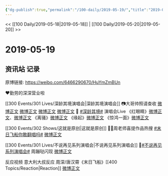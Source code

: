 ```yaml
---
{"dg-publish":true,"permalink":"/100-daily/2019-05-19/","title":"2019-05-19"}
---
```



<< [[100 Daily/2019-05-18\|2019-05-18]] | [[100 Daily/2019-05-20\|2019-05-20]] >>

# 2019-05-19

## 资讯站 记录

原博链接: https://weibo.com/6466290670/HuYmZmBUn

❤️勤劳的深深营业啦
[](https://weibo.com/1736988591/HuTKV4iAm)
[](https://weibo.com/1736988591/HuXeFEr9m)

[[300 Events/301 Lives/深龄其境演唱会\|深龄其境演唱会]]
📷大哥帅照请查收
[微博正文](https://weibo.com/6466290670/HuXKE9zgB)
[微博正文](https://weibo.com/6466290670/HuPaZo23Y)
[微博正文](https://weibo.com/6466290670/HuP9r8hEF)
[微博正文](https://weibo.com/5516625428/HuTU3xvcD)
🎵 [#深龄其境#](https://s.weibo.com/weibo?q=%23%E6%B7%B1%E9%BE%84%E5%85%B6%E5%A2%83%23) 演唱会Live
《红眼睛》[微博正文](https://weibo.com/5516625428/HuUPbApKa)、[微博正文](https://weibo.com/5516625428/HuVBFjiGN)
《离骚》[微博正文](https://weibo.com/5516625428/HuW45llYI)
《缘起》[微博正文](https://weibo.com/5516625428/HuUxWbHmJ)
《惊鸿一面》[微博正文](https://weibo.com/5516625428/HuXmbpDPr)

[[300 Events/302 Shows/这就是原创\|这就是原创]]
👏🏻周老师喜提作品热搜 [#末日飞船你敢翻唱吗#](https://s.weibo.com/weibo?q=%23%E6%9C%AB%E6%97%A5%E9%A3%9E%E8%88%B9%E4%BD%A0%E6%95%A2%E7%BF%BB%E5%94%B1%E5%90%97%23)
[微博正文](https://weibo.com/6466290670/HuTHie1i0)

[[300 Events/301 Lives/不说再见系列演唱会\|不说再见系列演唱会]]
🐰[#不说再见系列演唱会#](https://s.weibo.com/weibo?q=%23%E4%B8%8D%E8%AF%B4%E5%86%8D%E8%A7%81%E7%B3%BB%E5%88%97%E6%BC%94%E5%94%B1%E4%BC%9A%23) 周蹦哒闪现
[微博正文](https://weibo.com/6466290670/HuT81hy1F)

反应视频 意大利大叔反应 周深/唐汉霄《末日飞船》[[400 Topics/Reaction\|Reaction]]
[微博正文](https://weibo.com/6466290670/HuVVcxIzJ)
